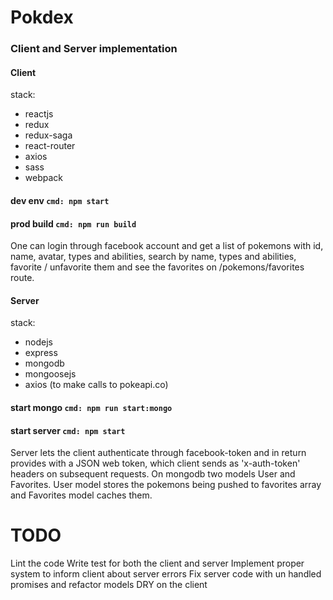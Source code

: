 # Pokdex
### Client and Server implementation

#### Client
stack:
- reactjs
- redux
- redux-saga
- react-router
- axios
- sass
- webpack

#### dev  env `cmd: npm start`
#### prod build `cmd: npm run build`

One can login through facebook account and get a list of pokemons with id, name, avatar, types and abilities, search by name, types and abilities, favorite / unfavorite them and see the favorites on /pokemons/favorites route.

#### Server
stack:
- nodejs
- express
- mongodb
- mongoosejs
- axios (to make calls to pokeapi.co)

#### start mongo `cmd: npm run start:mongo`
#### start server  `cmd: npm start`

Server lets the client authenticate through facebook-token and in return provides with a JSON web token, which client sends as 'x-auth-token' headers on subsequent requests. On mongodb two models User and Favorites. User model stores the pokemons being pushed to favorites array and Favorites model caches them.

# TODO
Lint the code
Write test for both the client and server
Implement proper system to inform client about server errors
Fix server code with un handled promises and refactor models
DRY on the client